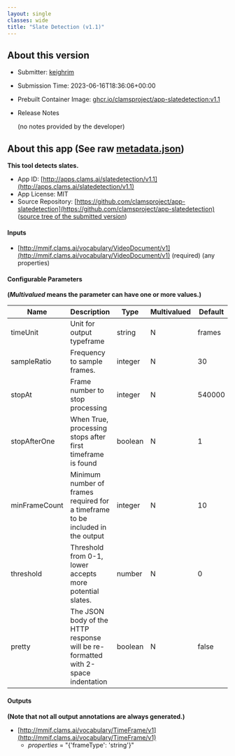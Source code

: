 ```yaml
---
layout: single
classes: wide
title: "Slate Detection (v1.1)"
---
```

## About this version

* Submitter: [keighrim](https://github.com/keighrim)
* Submission Time: 2023-06-16T18:36:06+00:00
* Prebuilt Container Image: [ghcr.io/clamsproject/app-slatedetection:v1.1](https://github.com/clamsproject/app-slatedetection/pkgs/container/app-slatedetection/v1.1)
* Release Notes

    (no notes provided by the developer)

## About this app (See raw [metadata.json](metadata.json))

**This tool detects slates.**

* App ID: [http://apps.clams.ai/slatedetection/v1.1](http://apps.clams.ai/slatedetection/v1.1)
* App License: MIT
* Source Repository: [https://github.com/clamsproject/app-slatedetection](https://github.com/clamsproject/app-slatedetection) ([source tree of the submitted version](https://github.com/clamsproject/app-slatedetection/tree/v1.1))


#### Inputs
* [http://mmif.clams.ai/vocabulary/VideoDocument/v1](http://mmif.clams.ai/vocabulary/VideoDocument/v1)  (required)
(any properties)


#### Configurable Parameters
**(_Multivalued_ means the parameter can have one or more values.)**

|Name|Description|Type|Multivalued|Default|Choices|
|----|-----------|----|-----------|-------|-------|
|timeUnit|Unit for output typeframe|string|N|frames|**_`frames`_**, `milliseconds`|
|sampleRatio|Frequency to sample frames.|integer|N|30||
|stopAt|Frame number to stop processing|integer|N|540000||
|stopAfterOne|When True, processing stops after first timeframe is found|boolean|N|1|`false`, `true`|
|minFrameCount|Minimum number of frames required for a timeframe to be included in the output|integer|N|10||
|threshold|Threshold from 0-1, lower accepts more potential slates.|number|N|0||
|pretty|The JSON body of the HTTP response will be re-formatted with 2-space indentation|boolean|N|false|**_`false`_**, `true`|


#### Outputs
**(Note that not all output annotations are always generated.)**
* [http://mmif.clams.ai/vocabulary/TimeFrame/v1](http://mmif.clams.ai/vocabulary/TimeFrame/v1) 
    * _properties_ = "{'frameType': 'string'}"
